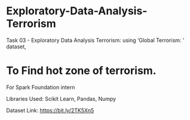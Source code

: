 # Exploratory-Data-Analysis-Terrorism

Task 03 - Exploratory Data Analysis Terrorism: using ‘Global Terrorism: ’ dataset, 
# To Find hot zone of terrorism.

For Spark Foundation intern

Libraries Used: Scikit Learn, Pandas, Numpy

Dataset Link: https://bit.ly/2TK5Xn5
